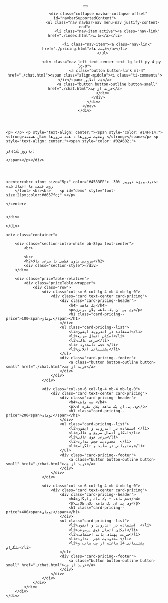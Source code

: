 
<!DOCTYPE html>
<html lang="en">
<head>
	<meta charset="utf-8">
	<meta http-equiv="X-UA-Compatible" content="IE=edge">
	<meta name="viewport" content="width=device-width, initial-scale=1">
	<title>server خوش آمدید</title>
	<link rel="icon" href="pics/Fevicon.png" type="image/png">
	<!-- start style and css -->
	<link rel="stylesheet" href="css/bootstrap.min.css">
	<link rel="stylesheet" href="css/themify-icons.css">
	<link rel="stylesheet" href="css/owl.theme.default.min.css">
	<link rel="stylesheet" href="css/owl.carousel.min.css">
	<link rel="stylesheet" href="css/style.css">

</head>
<body>

<script type="text/javascript">
  !function(){var i="u0L91q",a=window,d=document;function g(){var g=d.createElement("script"),s="https://www.goftino.com/widget/"+i,l=localStorage.getItem("goftino_"+i);g.async=!0,g.src=l?s+"?o="+l:s;d.getElementsByTagName("head")[0].appendChild(g);}"complete"===d.readyState?g():a.attachEvent?a.attachEvent("onload",g):a.addEventListener("load",g,!1);}();
</script>
	
<script type="text/javascript">window.$crisp=[];window.CRISP_WEBSITE_ID="95bc4f8a-9d19-48ee-8eb8-3bf75e9f9286";(function(){d=document;s=d.createElement("script");s.src="https://client.crisp.chat/l.js";s.async=1;d.getElementsByTagName("head")[0].appendChild(s);})();</script>


<!--================ Header Menu Area start =================-->
<header class="header-area">
	<div class="main-menu">
		<nav class="navbar navbar-expand-lg navbar-light">
			<div class="container box-1620">
				<a class="navbar-brand logo-h" href="index.html"><img src="pics/logo.png" alt=""></a>
				<button class="navbar-toggler" type="button" data-toggle="collapse" data-target="#navbarSupportedContent" aria-controls="navbarSupportedContent" aria-expanded="false" aria-label="Toggle navigation">
					<span class="icon-bar"></span>
					<span class="icon-bar"></span>
					<span class="icon-bar"></span>
				</button>

				<div class="collapse navbar-collapse offset" id="navbarSupportedContent">
					<ul class="nav navbar-nav menu-nav justify-content-end">
						<li class="nav-item active"><a class="nav-link" href="./index.html">خانه</a></li>
					
						<li class="nav-item"><a class="nav-link" href="./pricing.html">قیمت ها</a></li>
					</ul>

					<div class="nav-left text-center text-lg-left py-4 py-lg-0">
						<a class="button button-link ml-4" href="./chat.html"><span class="align-middle"><i class="ti-comments"></i></span> چت آنلاین</a>
						<a class="button button-outline button-small" href="./chat.html">خرید از چت</a>
					</div>
				</div>
			</div>
		</nav>
	</div>
</header>
<!--================Header Menu Area =================-->

<!--================ Price Table section start =================-->
	
<section class="section-padding priceTable-bg">

	
	<p> </p> <p style="text-align: center;"><span style="color: #14FF14;"><strong>وضعیت سرورها : همه سرورها فعال هستند </strong></span></p> <p style="text-align: center;"><span style="color: #02A602;">  
	
	
	
به روز شده در :	<SCRIPT language="javascript" link="www.js4ir.com">
function showdate() {
    week= new Array("يكشنبه","دوشنبه","سه شنبه","چهارشنبه","پنج شنبه","جمعه","شنبه")
    months = new Array("فروردين","ارديبهشت","خرداد","تير","مرداد","شهريور","مهر","آبان","آذر","دی","بهمن","اسفند");
    a = new Date();
    d= a.getDay();
    day= a.getDate();
    month = a.getMonth()+1;
    year= a.getYear()-100;

	year = (year== 0)?2000:year;
	(year<1000)? (year += 2000):true;
    
	year -= ( (month < 3) || ((month == 3) && (day < 21)) )? 622:621;

	switch (month) {
    	case 1: (day<21)? (month=10, day+=10):(month=11, day-=20); break;
    	case 2: (day<20)? (month=11, day+=11):(month=12, day-=19); break;
    	case 3: (day<21)? (month=12, day+=9):(month=1, day-=20);   break;
    	case 4: (day<21)? (month=1, day+=11):(month=2, day-=20);   break;
    	case 5:
    	case 6: (day<22)? (month-=3, day+=10):(month-=2, day-=21); break;
    	case 7:
    	case 8:
    	case 9: (day<23)? (month-=3, day+=9):(month-=2, day-=22);  break;
    	case 10:(day<23)? (month=7, day+=8):(month=8, day-=22);    break;
    	case 11:
    	case 12:(day<22)? (month-=3, day+=9):(month-=2, day-=21);  break;
       default:  	break;
	}
document.write(week[d]+" "+day+" "+months[month-1]+" "+ year);
}
</SCRIPT>
<SCRIPT>showdate()</SCRIPT>
	
	
	</span></p></div>
	
	
	
		
	<center><br> <font size="5px" color="#4583FF">  30% تخفیف ویژه نوروز روی قیمت ها اعمال شده
		</font> <br><br> 	<p id="demo" style="font-size:21px;color:#d657fc;" ></p>

<script>
// Set the date we're counting down to
var countDownDate = new Date("Nov 29, 2024 00:00:00").getTime();

// Update the count down every 1 second
var x = setInterval(function() {

  // Get today's date and time
  var now = new Date().getTime();
    
  // Find the distance between now and the count down date
  var distance = countDownDate - now;
    
  // Time calculations for days, hours, minutes and seconds
  var days = Math.floor(distance / (1000 * 60 * 60 * 24));
  var hours = Math.floor((distance % (1000 * 60 * 60 * 24)) / (1000 * 60 * 60));
  var minutes = Math.floor((distance % (1000 * 60 * 60)) / (1000 * 60));
  var seconds = Math.floor((distance % (1000 * 60)) / 1000);
    
  // Output the result in an element with id="demo"
  document.getElementById("demo").innerHTML = " فقط " + hours + " ساعت "
  + minutes + " دقیقه " + seconds + " ثانیه باقی مانده ";
    
  // If the count down is over, write some text 
  if (distance < 0) {
    clearInterval(x);
    document.getElementById("demo").innerHTML = "EXPIRED";
  }
}, 1000);
</script>

	</center>
	
	
	</div>

	</div>
	
	<div class="container">
		
		<div class="section-intro-white pb-85px text-center">
			<br>
	
			<br>
			<h2>سرویس بدون قطعی با سرعت بالا</h2>
			<div class="section-style"></div>
		</div>

		<div class="priceTable-relative">
			<div class="priceTable-wrapper">
				<div class="row">
					<div class="col-sm-6 col-lg-4 mb-4 mb-lg-0">
						<div class="card text-center card-pricing">
							<div class="card-pricing--header">
								<h4> یک ماهه</h4>
								<p>وی پی ان یک ماهه پلان برنزی</p>
								<h1 class="card-pricing--price">100<span>تومان</span></h1>
							</div>
							<ul class="card-pricing--list">
								<li>استفاده در اندروید ایفون</li>
				    			<li>امکان اتصال سریع</li>
								<li>سرعت عالی</li>
								<li> حجم نامحدود </li>
								<li>پشتیبانی آنلاین</li>
							</ul>
							<div class="card-pricing--footer">
								<a class="button button-outline button-small" href="./chat.html">خرید از چت</a>
							</div>
						</div>
					</div>

					<div class="col-sm-6 col-lg-4 mb-4 mb-lg-0">
						<div class="card text-center card-pricing">
							<div class="card-pricing--header">
								<h4>سه ماهه </h4>
								<p>وی پی ان یک ماهه پلان نقره ای</p>
								<h1 class="card-pricing--price">200<span>تومان</span></h1>
							</div>
							<ul class="card-pricing--list">
								<li>استفاده در اندروید و ایفون </li>
								<li>امکان اتصال سریع و عالی</li>
								<li>سرعت فوق عالی</li>
								<li>محدودیت حجم ندارد  </li>
								<li>پشتیبانی در سایت و تلگرام</li>
							</ul>
							<div class="card-pricing--footer">
								<a class="button button-outline button-small" href="./chat.html">خرید از چت</a>
							</div>
						</div>
					</div>

					<div class="col-sm-6 col-lg-4 mb-4 mb-lg-0">
						<div class="card text-center card-pricing">
							<div class="card-pricing--header">
								<h4>شش ماهه + یک ماه رایگان</h4>
								<p>وی پی ان یک ماهه پلان طلایی</p>
								<h1 class="card-pricing--price">400<span>تومان</span></h1>
							</div>
							<ul class="card-pricing--list">
								<li>استفاده در اندروید و ایفون  </li>
								<li>امکان اتصال فوق پرسرعت</li>
								<li>سرعت پهنای باند اختصاصی</li>
								<li>محدودیت حجم  ندارد </li>
								<li>پشتیبانی 24 ساعته از چت سایت و تلگرام</li>
							</ul>
							<div class="card-pricing--footer">
								<a class="button button-outline button-small" href="./chat.html">خرید از چت</a>
							</div>
						</div>
					</div>
				</div>
			</div>
		</div>
	</div>
</section>
<!--================ Price Table section end =================-->





<!-- start java scripts -->
<script src="js/jquery-3.2.1.min.js"></script>
<script src="js/bootstrap.bundle.min.js"></script>
<script src="js/owl.carousel.min.js"></script>
<script src="js/jquery.ajaxchimp.min.js"></script>
<script src="js/scripts.js"></script>
</body>
</html>
